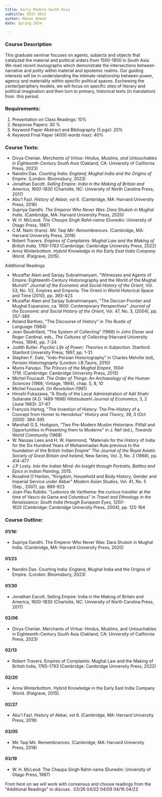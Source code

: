 ```yaml
---
title: Early Modern South Asia
subtitle: HIST 8011
author: Manan Ahmed
date: Spring 2024

---
```


### Course Description
This graduate seminar focuses on agents, subjects and objects that catalyzed the material and political orders from 1500-1800 in South Asia. We read recent monographs which demonstrate the intersections between narrative and polity within material and epistemic realms. Our guiding interests will be in understanding the intimate relationship between power, agency and materiality within specific political spaces. Eschewing the center/periphery models, we will focus on specific sites of literary and political imagination and then turn to primary, historical texts (in translation) from  this period. 

### Requirements:

1. Presentation on Class Readings: 10%
2. Response Papers: 30 %
3. Keyword Paper Abstract and Bibliography (5 pgs): 20%
4. Keyword Final Paper (4000 words max): 40%

### Course Texts:

* Divya Cherian. *Merchants of Virtue: Hindus, Muslims, and Untouchables in Eighteenth-Century South Asia* (Oakland, CA: University of California Press, 2023)
* Nandini Das. *Courting India: England, Mughal India and the Origins of Empire*. (London: Bloomsbury, 2023)
* Jonathan Eacott. *Selling Empire: India in the Making of Britain and America, 1600-1830* (Charlotte, NC: University of North Carolina Press, 2017)
* Abu'l Fazl. *History of Akbar, vol 6*. (Cambridge, MA: Harvard University Press, 2016)
* Supriya Gandhi. *The Emperor Who Never Was: Dara Shukoh in Mughal India*. (Cambridge, MA: Harvard University Press, 2020)
* W. H. McLeod. *The Chaupa Singh Rahit-nama* (Dunedin: University of Otago Press, 1987)
* C.M. Naim (trans). *Mir Taqi Mir: Remembrances*. (Cambridge, MA: Harvard University Press, 2018)
* Robert Travers. *Empires of Complaints: Mughal Law and the Making of British India, 1765–1793* (Cambridge: Cambridge University Press, 2022)
* Anna Winterbottom. *Hybrid Knowledge in the Early East India Company World*. (Palgrave, 2015).

Additional Readings

* Muzaffar Alam and Sanjay Subrahmanyam, "Witnesses and Agents of Empire: Eighteenth-Century Historiography and the World of the Mughal Munshī" *Journal of the Economic and Social History of the Orient*, Vol. 53, No. 1/2, Empires and Emporia: The Orient in World Historical Space and Time (2010), pp. 393-423
* Muzaffar Alam and Sanjay Subrahmanyam, "The Deccan Frontier and Mughal Expansion, ca. 1600: Contemporary Perspectives" *Journal of the Economic and Social History of the Orient*, Vol. 47, No. 3, (2004), pp. 357-389
* Roland Barthes, "The Discourse of History" in *The Rustle of Language* (1984)
* Jean Baudrillard, “The System of Collecting” (1968) in John Elsner and Roger Cardinal, eds., *The Cultures of Collecting* (Harvard University Press, 1994), pp. 7-24
* Judith Butler. *Psychic Life of Power: Theories in Subjection*. Stanford: Stanford University Press, 1997, pp. 1-31.
* Stephen F. Dale, "Indo-Persian Historiography" in Charles Melville (ed), *Persian Historiography* (London: I.B.Tauris, 2010)
* Munis Faruqui. *The Princes of the Mughal Empire, 1504-1719*. (Cambridge: Cambridge University Press, 2015)
* Michel Foucault. *The Order of Things: An Archaeology of the Human Sciences* (1966; Vintage, 1994), chap. 5, 8, 10
* Michel Foucault. *On Revolution* (1981)
* Hiroshi Fukazawa, "A Study of the Local Administration of Adil Shahi Sultanate (A.D. 1489-1686) *Hitotsubashi Journal of Economics*, 3, 2 (June 1963): 37-67
* François Hartog, "The Invention of History: The Pre-History of a Concept from Homer to Herodotus" *History and Theory*, 39, 3 (Oct 2000): 384-395
* Marshall G.S. Hodgson, "Two Pre-Modern Muslim Historians: Pitfall and Opportunities in Presenting them to Moderns" in J. Nef (ed.), *Towards World Community* (1968)
* W. Nassau Lees and H. W. Hammond, "Materials for the History of India for the Six Hundred Years of Mohammadan Rule previous to the foundation of the British Indian Empire" *The Journal of the Royal Asiatic Society of Great Britain and Ireland*, New Series, Vol. 3, No. 2 (1868), pp. 414-477
* J.P Losty. *Into the Indian Mind: An Insight through Portraits, Battles and Epics in Indian Painting*, 2015.
* Rosalind O'Hanlon, "Kingdom, Household and Body History, Gender and Imperial Service under Akbar" *Modern Asian Studies*, Vol. 41, No. 5 (Sep., 2007), pp. 889-923
* Joan-Pau Rubiés. "Ludovico de Varthema: the curious traveller at the time of Vasco da Gama and Columbus" in *Travel and Ethnology in the Renaissance: South India through European Eyes, 1250-1625* (Cambridge: Cambridge University Press, 2004), pp. 125-164


### Course Outline:

#### 01/16:
* Supriya Gandhi. The Emperor Who Never Was: Dara Shukoh in Mughal India. (Cambridge, MA: Harvard University Press, 2020)

#### 01/23
* Nandini Das. Courting India: England, Mughal India and the Origins of Empire. (London: Bloomsbury, 2023)

#### 01/30
* Jonathan Eacott. Selling Empire: India in the Making of Britain and America, 1600-1830 (Charlotte, NC: University of North Carolina Press, 2017)

#### 02/06
* Divya Cherian. Merchants of Virtue: Hindus, Muslims, and Untouchables in Eighteenth-Century South Asia (Oakland, CA: University of California Press, 2023)

#### 02/13
* Robert Travers. Empires of Complaints: Mughal Law and the Making of British India, 1765–1793 (Cambridge: Cambridge University Press, 2022)

#### 02/20
* Anna Winterbottom. Hybrid Knowledge in the Early East India Company World. (Palgrave, 2015).

#### 02/27
* Abu'l Fazl. History of Akbar, vol 6. (Cambridge, MA: Harvard University Press, 2016)

#### 03/05
* Mir Taqi Mir. Remembrances. (Cambridge, MA: Harvard University Press, 2018)

#### 03/19
* W. H. McLeod. The Chaupa Singh Rahit-nama (Dunedin: University of Otago Press, 1987)

From here on we will work with consensus and choose readings from the "Additional Readings" to discuss. 
03/26
04/02
04/09
04/16
04/23
